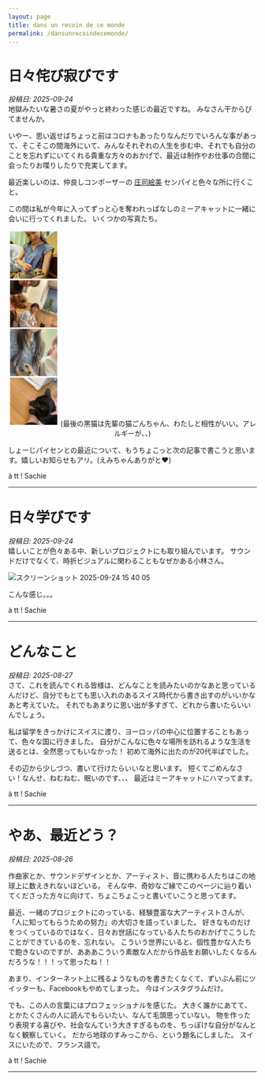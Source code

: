 ```yaml
---
layout: page
title: dans un recoin de ce monde
permalink: /dansunrecoindecemonde/
---
```

# 日々侘び寂びです
*投稿日: 2025-09-24*  
地獄みたいな暑さの夏がやっと終わった感じの最近ですね。
みなさん干からびてませんか。

いやー、思い返せばちょっと前はコロナもあったりなんだりでいろんな事があって、そこそこの間海外にいて、みんなそれぞれの人生を歩む中、それでも自分のことを忘れずにいてくれる貴重な方々のおかげで、最近は制作やお仕事の合間に会ったりお喋りしたりで充実してます。

最近楽しいのは、仲良しコンポーザーの [庄司絵美](https://emishoji.com/) センパイと色々な所に行くこと。

この間は私が今年に入ってずっと心を奪われっぱなしのミーアキャットに一緒に会いに行ってくれました。
いくつかの写真たち。
<p align="center">
  <img src="https://raw.githubusercontent.com/kbys88/kbys88.github.io/main/images/d1.jpg" width="20%">
  (最後の黒猫は先輩の猫ごんちゃん、わたしと相性がいい。アレルギーが、、)

しょーじパイセンとの最近について、もうちょこっと次の記事で書こうと思います。嬉しいお知らせもアリ。(えみちゃんありがと❤️)

à tt !
Sachie

---
# 日々学びです
*投稿日: 2025-09-24*  
嬉しいことが色々ある中、新しいプロジェクトにも取り組んでいます。
サウンドだけでなくて、時折ビジュアルに関わることもなぜかある小林さん。

<img width="656" height="748" alt="スクリーンショット 2025-09-24 15 40 05" src="https://github.com/user-attachments/assets/82080820-bf4e-4d4a-be1d-63646bfe86cd" />

こんな感じ。。。


à tt !
Sachie

---

# どんなこと
*投稿日: 2025-08-27*  
さて、これを読んでくれる皆様は、どんなことを読みたいのかなあと思っているんだけど、自分でもとても思い入れのあるスイス時代から書き出すのがいいかなあと考えていた。
それでもあまりに思い出が多すぎて、どれから書いたらいいんでしょう。

私は留学をきっかけにスイスに渡り、ヨーロッパの中心に位置することもあって、色々な国に行きました。
自分がこんなに色々な場所を訪れるような生活を送るとは、全然思ってもいなかった！
初めて海外に出たのが20代半ばでした。

その辺から少しづつ、書いて行けたらいいなと思います。
短くてごめんなさい！なんせ、ねむねむ、眠いのです、、、
最近はミーアキャットにハマってます。

à tt !
Sachie

---

# やあ、最近どう？
*投稿日: 2025-08-26*  

作曲家とか、サウンドデザインとか、アーティスト、音に携わる人たちはこの地球上に数えきれないほどいる。
そんな中、奇妙なご縁でこのページに辿り着いてくださった方々に向けて、ちょこちょこっと書いていこうと思ってます。

最近、一緒のプロジェクトにのっている、経験豊富な大アーティストさんが、「人に知ってもらうための努力」の大切さを語っていました。
好きなものだけをつくっているのではなく、日々お世話になっている人たちのおかげでこうしたことができているのを、忘れない。
こういう世界にいると、個性豊かな人たちで飽きないのですが、あああこういう素敵な人だから作品をお願いしたくなるんだろうな！！！って思ったね！！

あまり、インターネット上に残るようなものを書きたくなくて、ずいぶん前にツイッターも、Facebookもやめてしまった。
今はインスタグラムだけ。

でも、この人の言葉にはプロフェッショナルを感じた。
大きく誰かにあてて、とかたくさんの人に読んでもらいたい、なんて毛頭思っていない。
物を作ったり表現する喜びや、社会なんていう大きすぎるものを、ちっぽけな自分がなんとなく観察していく。
だから地球のすみっこから、という題名にしました。
スイスにいたので、フランス語で。

à tt !
Sachie

---
